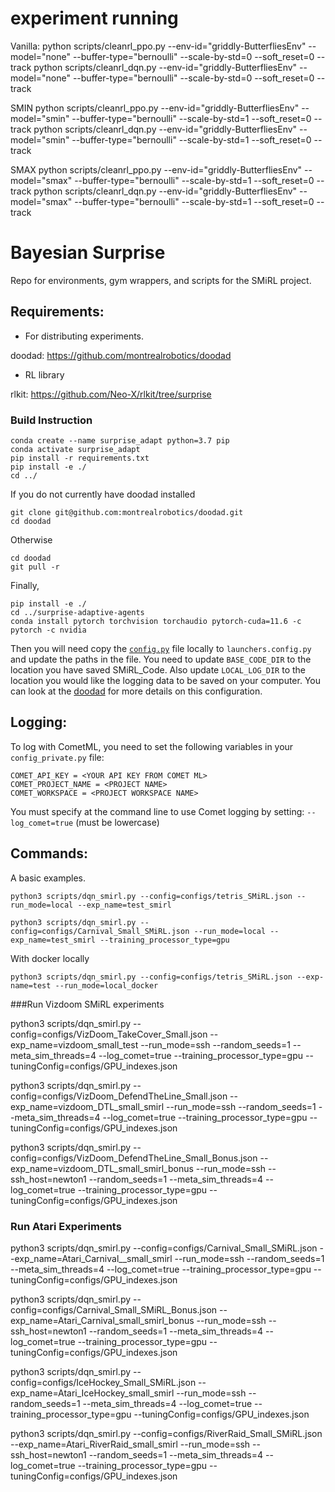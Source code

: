 # experiment running

Vanilla:
python scripts/cleanrl_ppo.py --env-id="griddly-ButterfliesEnv" --model="none" --buffer-type="bernoulli" --scale-by-std=0 --soft_reset=0 --track
python scripts/cleanrl_dqn.py --env-id="griddly-ButterfliesEnv" --model="none" --buffer-type="bernoulli" --scale-by-std=0 --soft_reset=0 --track

SMIN
python scripts/cleanrl_ppo.py --env-id="griddly-ButterfliesEnv" --model="smin" --buffer-type="bernoulli" --scale-by-std=1 --soft_reset=0 --track
python scripts/cleanrl_dqn.py --env-id="griddly-ButterfliesEnv" --model="smin" --buffer-type="bernoulli" --scale-by-std=1 --soft_reset=0 --track

SMAX
python scripts/cleanrl_ppo.py --env-id="griddly-ButterfliesEnv" --model="smax" --buffer-type="bernoulli" --scale-by-std=1 --soft_reset=0 --track
python scripts/cleanrl_dqn.py --env-id="griddly-ButterfliesEnv" --model="smax" --buffer-type="bernoulli" --scale-by-std=1 --soft_reset=0 --track

# Bayesian Surprise

Repo for environments, gym wrappers, and scripts for the SMiRL project.


## Requirements:

- For distributing experiments.

doodad: https://github.com/montrealrobotics/doodad

- RL library

rlkit: https://github.com/Neo-X/rlkit/tree/surprise

### Build Instruction

```
conda create --name surprise_adapt python=3.7 pip 
conda activate surprise_adapt
pip install -r requirements.txt
pip install -e ./
cd ../
```

If you do not currently have doodad installed

```
git clone git@github.com:montrealrobotics/doodad.git
cd doodad
```

Otherwise
```
cd doodad
git pull -r
```

Finally,
```
pip install -e ./
cd ../surprise-adaptive-agents
conda install pytorch torchvision torchaudio pytorch-cuda=11.6 -c pytorch -c nvidia
```

Then you will need copy the [`config.py`](https://github.com/Neo-X/doodad/blob/master/doodad/easy_launch/config.py) file locally to `launchers.config.py` and update the paths in the file. 
You need to update `BASE_CODE_DIR` to the location you have saved SMiRL_Code.
Also update `LOCAL_LOG_DIR` to the location you would like the logging data to be saved on your computer.
You can look at the [doodad](https://github.com/Neo-X/doodad/) for more details on this configuration.

## Logging:

To log with CometML, you need to set the following variables in your `config_private.py` file:

```
COMET_API_KEY = <YOUR API KEY FROM COMET ML>
COMET_PROJECT_NAME = <PROJECT NAME>
COMET_WORKSPACE = <PROJECT WORKSPACE NAME>
```

You must specify at the command line to use Comet logging by setting: `--log_comet=true` (must be lowercase)

## Commands:

A basic examples.

```
python3 scripts/dqn_smirl.py --config=configs/tetris_SMiRL.json --run_mode=local --exp_name=test_smirl
```

```
python3 scripts/dqn_smirl.py --config=configs/Carnival_Small_SMiRL.json --run_mode=local --exp_name=test_smirl --training_processor_type=gpu
```
With docker locally
```
python3 scripts/dqn_smirl.py --config=configs/tetris_SMiRL.json --exp-name=test --run_mode=local_docker
```
###Run Vizdoom SMiRL experiments

python3 scripts/dqn_smirl.py --config=configs/VizDoom_TakeCover_Small.json --exp_name=vizdoom_small_test --run_mode=ssh --random_seeds=1 --meta_sim_threads=4 --log_comet=true --training_processor_type=gpu --tuningConfig=configs/GPU_indexes.json

 python3 scripts/dqn_smirl.py --config=configs/VizDoom_DefendTheLine_Small.json --exp_name=vizdoom_DTL_small_smirl --run_mode=ssh  --random_seeds=1 --meta_sim_threads=4 --log_comet=true --training_processor_type=gpu --tuningConfig=configs/GPU_indexes.json

 python3 scripts/dqn_smirl.py --config=configs/VizDoom_DefendTheLine_Small_Bonus.json --exp_name=vizdoom_DTL_small_smirl_bonus --run_mode=ssh --ssh_host=newton1 --random_seeds=1 --meta_sim_threads=4 --log_comet=true --training_processor_type=gpu --tuningConfig=configs/GPU_indexes.json

### Run Atari Experiments

python3 scripts/dqn_smirl.py --config=configs/Carnival_Small_SMiRL.json --exp_name=Atari_Carnival__small_smirl --run_mode=ssh  --random_seeds=1 --meta_sim_threads=4 --log_comet=true --training_processor_type=gpu --tuningConfig=configs/GPU_indexes.json

python3 scripts/dqn_smirl.py --config=configs/Carnival_Small_SMiRL_Bonus.json --exp_name=Atari_Carnival_small_smirl_bonus --run_mode=ssh --ssh_host=newton1 --random_seeds=1 --meta_sim_threads=4 --log_comet=true --training_processor_type=gpu --tuningConfig=configs/GPU_indexes.json

python3 scripts/dqn_smirl.py --config=configs/IceHockey_Small_SMiRL.json --exp_name=Atari_IceHockey_small_smirl --run_mode=ssh  --random_seeds=1 --meta_sim_threads=4 --log_comet=true --training_processor_type=gpu --tuningConfig=configs/GPU_indexes.json

python3 scripts/dqn_smirl.py --config=configs/RiverRaid_Small_SMiRL.json --exp_name=Atari_RiverRaid_small_smirl --run_mode=ssh --ssh_host=newton1 --random_seeds=1 --meta_sim_threads=4 --log_comet=true --training_processor_type=gpu --tuningConfig=configs/GPU_indexes.json
